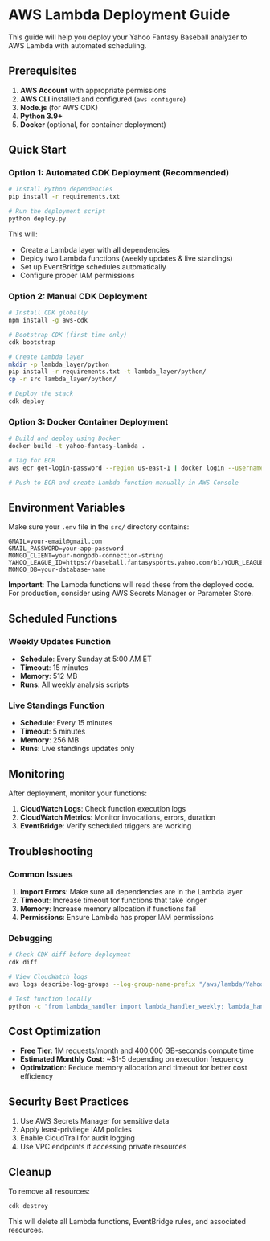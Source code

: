# AWS Lambda Deployment Guide

This guide will help you deploy your Yahoo Fantasy Baseball analyzer to AWS Lambda with automated scheduling.

## Prerequisites

1. **AWS Account** with appropriate permissions
2. **AWS CLI** installed and configured (`aws configure`)
3. **Node.js** (for AWS CDK)
4. **Python 3.9+**
5. **Docker** (optional, for container deployment)

## Quick Start

### Option 1: Automated CDK Deployment (Recommended)

```bash
# Install Python dependencies
pip install -r requirements.txt

# Run the deployment script
python deploy.py
```

This will:
- Create a Lambda layer with all dependencies
- Deploy two Lambda functions (weekly updates & live standings)
- Set up EventBridge schedules automatically
- Configure proper IAM permissions

### Option 2: Manual CDK Deployment

```bash
# Install CDK globally
npm install -g aws-cdk

# Bootstrap CDK (first time only)
cdk bootstrap

# Create Lambda layer
mkdir -p lambda_layer/python
pip install -r requirements.txt -t lambda_layer/python/
cp -r src lambda_layer/python/

# Deploy the stack
cdk deploy
```

### Option 3: Docker Container Deployment

```bash
# Build and deploy using Docker
docker build -t yahoo-fantasy-lambda .

# Tag for ECR
aws ecr get-login-password --region us-east-1 | docker login --username AWS --password-stdin <account-id>.dkr.ecr.us-east-1.amazonaws.com

# Push to ECR and create Lambda function manually in AWS Console
```

## Environment Variables

Make sure your `.env` file in the `src/` directory contains:

```
GMAIL=your-email@gmail.com
GMAIL_PASSWORD=your-app-password
MONGO_CLIENT=your-mongodb-connection-string
YAHOO_LEAGUE_ID=https://baseball.fantasysports.yahoo.com/b1/YOUR_LEAGUE_ID/
MONGO_DB=your-database-name
```

**Important**: The Lambda functions will read these from the deployed code. For production, consider using AWS Secrets Manager or Parameter Store.

## Scheduled Functions

### Weekly Updates Function
- **Schedule**: Every Sunday at 5:00 AM ET
- **Timeout**: 15 minutes
- **Memory**: 512 MB
- **Runs**: All weekly analysis scripts

### Live Standings Function  
- **Schedule**: Every 15 minutes
- **Timeout**: 5 minutes
- **Memory**: 256 MB
- **Runs**: Live standings updates only

## Monitoring

After deployment, monitor your functions:

1. **CloudWatch Logs**: Check function execution logs
2. **CloudWatch Metrics**: Monitor invocations, errors, duration
3. **EventBridge**: Verify scheduled triggers are working

## Troubleshooting

### Common Issues

1. **Import Errors**: Make sure all dependencies are in the Lambda layer
2. **Timeout**: Increase timeout for functions that take longer
3. **Memory**: Increase memory allocation if functions fail
4. **Permissions**: Ensure Lambda has proper IAM permissions

### Debugging

```bash
# Check CDK diff before deployment
cdk diff

# View CloudWatch logs
aws logs describe-log-groups --log-group-name-prefix "/aws/lambda/YahooFantasy"

# Test function locally
python -c "from lambda_handler import lambda_handler_weekly; lambda_handler_weekly({}, {})"
```

## Cost Optimization

- **Free Tier**: 1M requests/month and 400,000 GB-seconds compute time
- **Estimated Monthly Cost**: ~$1-5 depending on execution frequency
- **Optimization**: Reduce memory allocation and timeout for better cost efficiency

## Security Best Practices

1. Use AWS Secrets Manager for sensitive data
2. Apply least-privilege IAM policies
3. Enable CloudTrail for audit logging
4. Use VPC endpoints if accessing private resources

## Cleanup

To remove all resources:

```bash
cdk destroy
```

This will delete all Lambda functions, EventBridge rules, and associated resources.